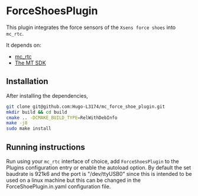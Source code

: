 # ForceShoesPlugin

This plugin integrates the force sensors of the `Xsens force shoes` into `mc_rtc`.

It depends on:
- [mc_rtc](https://github.com/jrl-umi3218/mc_rtc)
- [The MT SDK](https://content.xsens.com/hubfs/Downloads/Software/mtsdk3.3_setup.zip)

## Installation

After installing the dependencies,

```sh
git clone git@github.com:Hugo-L3174/mc_force_shoe_plugin.git
mkdir build && cd build
cmake .. -DCMAKE_BUILD_TYPE=RelWithDebInfo
make -j8
sudo make install
```

## Running instructions

Run using your `mc_rtc` interface of choice, add `ForceShoesPlugin` to the Plugins configuration entry or enable the autoload option.
By default the set baudrate is 921k6 and the port is "/dev/ttyUSB0" since this is intended to be used on a linux machine but this can be changed in the ForceShoePlugin.in.yaml configuration file.